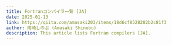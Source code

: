 ```yaml
---
title: Fortranコンパイラ一覧 [JA]
date: 2025-01-13
link: https://qiita.com/amasaki203/items/18d6cf8528202b2c81f3
author: 雨崎しのぶ (Amasaki Shinobu)
description: This article lists Fortran compilers [JA].
---
```


